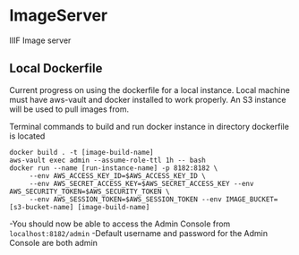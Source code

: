 # ImageServer
IIIF Image server

## Local Dockerfile
Current progress on using the dockerfile for a local instance.
Local machine must have aws-vault and docker installed to work properly.
An S3 instance will be used to pull images from.

Terminal commands to build and run docker instance in directory dockerfile is located
```console
docker build . -t [image-build-name]
aws-vault exec admin --assume-role-ttl 1h -- bash
docker run --name [run-instance-name] -p 8182:8182 \
     --env AWS_ACCESS_KEY_ID=$AWS_ACCESS_KEY_ID \
     --env AWS_SECRET_ACCESS_KEY=$AWS_SECRET_ACCESS_KEY --env AWS_SECURITY_TOKEN=$AWS_SECURITY_TOKEN \
     --env AWS_SESSION_TOKEN=$AWS_SESSION_TOKEN --env IMAGE_BUCKET=[s3-bucket-name] [image-build-name]
```

-You should now be able to access the Admin Console from `localhost:8182/admin`
-Default username and password for the Admin Console are both admin
